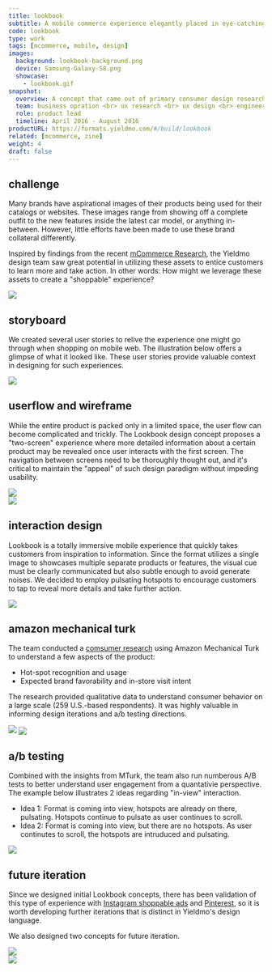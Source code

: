 ```yaml
---
title: lookbook
subtitle: A mobile commerce experience elegantly placed in eye-catching, interactive brand context that helps product showcase and drives user engagement. 
code: lookbook
type: work
tags: [mcommerce, mobile, design]
images:
  background: lookbook-background.png
  device: Samsung-Galaxy-S8.png
  showcase: 
    - lookbook.gif
snapshot:
  overview: A concept that came out of primary consumer design research on how people discover and purchase brands/products, Lookbook presents a group of products in their natural setting (a room of furniture, a model wearing clothing items, etc.), and allows individual items to be clicked to explore more within the format.
  team: business opration <br> ux research <br> ux design <br> engineering <br> a/b testing <br> data insights
  role: product lead
  timeline: April 2016 - August 2016
productURL: https://formats.yieldmo.com/#/build/lookbook
related: [mcommerce, zine]
weight: 4
draft: false
---
```


## challenge

Many brands have aspirational images of their products being used for their catalogs or websites. These images range from showing off a complete outfit to the new features inside the latest car model, or anything in-between. However, little efforts have been made to use these brand collateral differently. 

Inspired by findings from the recent [mCommerce Research](/work/mobile-commerce-research/), the Yieldmo design team saw great potential in utilizing these assets to entice customers to learn more and take action. In other words: How might we leverage these assets to create a "shoppable" experience?

<div><img src="/work/lookbook/versatility.jpg"></div>

## storyboard

We created several user stories to relive the experience one might go through when shopping on mobile web. The illustration below offers a glimpse of what it looked like. These user stories provide valuable context in designing for such experiences.

<div><img src="/work/lookbook/lookbook-storyboard.jpg"></div>

## userflow and wireframe 

While the entire product is packed only in a limited space, the user flow can become complicated and trickly. The Lookbook design concept proposes a "two-screen" experience where more detailed information about a certain product may be revealed once user interacts with the first screen. The navigation between screens need to be thoroughly thought out, and it's critical to maintain the "appeal" of such design paradigm without impeding usability. 

<div><img src="/work/lookbook/userflow.jpg"></div>
<div><img src="/work/lookbook/wireframe.png"></div>


## interaction design

Lookbook is a totally immersive mobile experience that quickly takes customers from inspiration to information. Since the format utilizes a single image to showcases multiple separate products or features, the visual cue must be clearly communicated but also subtle enough to avoid generate noises. We decided to employ pulsating hotspots to encourage customers to tap to reveal more details and take further action. 

<div><img src="/work/lookbook/interactions.png"></div>

## amazon mechanical turk

The team conducted a [comsumer research](https://www.surveymonkey.com/r/LookbookMTurkPreview) using Amazon Mechanical Turk to understand a few aspects of the product:

- Hot-spot recognition and usage
- Expected brand favorability and in-store visit intent

The research provided qualitative data to understand consumer behavior on a large scale (259 U.S.-based respondents). It was highly valuable in informing design iterations and a/b testing directions. 

<div class="double clearfix">
	<img src="/work/lookbook/mturk-1.jpg">
	<img style="vertical-align: bottom;" src="/work/lookbook/mturk-3.jpg">
</div>


## a/b testing

Combined with the insights from MTurk, the team also run numberous A/B tests to better understand user engagement from a quantativie perspective. The example below illustrates 2 ideas regarding "in-view" interaction.

- Idea 1: Format is coming into view, hotspots are already on there, pulsating. Hotspots continue to pulsate as user continues to scroll.
- Idea 2: Format is coming into view, but there are no hotspots. As user continutes to scroll, the hotspots are intruduced and pulsating.

<div><img src="/work/lookbook/ab-test.jpg"></div>

## future iteration

Since we designed initial Lookbook concepts, there has been validation of this type of experience with [Instagram shoppable ads](http://www.adweek.com/digital/retailers-can-now-make-instagram-posts-much-more-shoppable/) and [Pinterest](https://blog.pinterest.com/en/search-outside-box-new-pinterest-visual-discovery-tools), so it is worth developing further iterations that is distinct in Yieldmo's design language.

We also designed two concepts for future iteration. 

<div><img src="/work/lookbook/slider.jpg"></div>
<div><img src="/work/lookbook/payment.jpg"></div>
